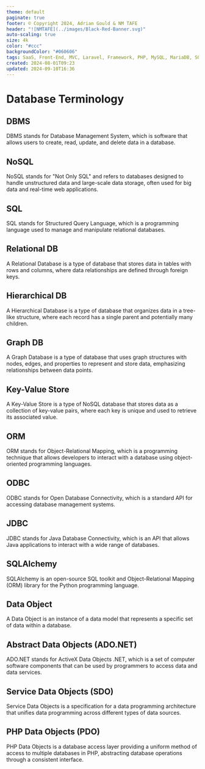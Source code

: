 ```yaml
---
theme: default
paginate: true
footer: © Copyright 2024, Adrian Gould & NM TAFE
header: "![NMTAFE](../images/Black-Red-Banner.svg)"
auto-scaling: true
size: 4k
color: "#ccc"
backgroundColor: "#060606"
tags: SaaS, Front-End, MVC, Laravel, Framework, PHP, MySQL, MariaDB, SQLite, Testing, Unit Testing, Feature Testng, PEST
created: 2024-08-01T09:23
updated: 2024-09-10T16:36
---
```


# Database Terminology

## DBMS

DBMS stands for Database Management System, which is software that allows users to create, read, update, and delete data in a database.

## NoSQL

NoSQL stands for "Not Only SQL" and refers to databases designed to handle unstructured data and large-scale data storage, often used for big data and real-time web applications.

## SQL

SQL stands for Structured Query Language, which is a programming language used to manage and manipulate relational databases.

## Relational DB

A Relational Database is a type of database that stores data in tables with rows and columns, where data relationships are defined through foreign keys.

## Hierarchical DB

A Hierarchical Database is a type of database that organizes data in a tree-like structure, where each record has a single parent and potentially many children.

## Graph DB

A Graph Database is a type of database that uses graph structures with nodes, edges, and properties to represent and store data, emphasizing relationships between data points.

## Key-Value Store

A Key-Value Store is a type of NoSQL database that stores data as a collection of key-value pairs, where each key is unique and used to retrieve its associated value.

## ORM

ORM stands for Object-Relational Mapping, which is a programming technique that allows developers to interact with a database using object-oriented programming languages.

## ODBC

ODBC stands for Open Database Connectivity, which is a standard API for accessing database management systems.

## JDBC

JDBC stands for Java Database Connectivity, which is an API that allows Java applications to interact with a wide range of databases.

## SQLAlchemy

SQLAlchemy is an open-source SQL toolkit and Object-Relational Mapping (ORM) library for the Python programming language.

## Data Object

A Data Object is an instance of a data model that represents a specific set of data within a database.

## Abstract Data Objects (ADO.NET)

ADO.NET stands for ActiveX Data Objects .NET, which is a set of computer software components that can be used by programmers to access data and data services.

## Service Data Objects (SDO)

Service Data Objects is a specification for a data programming architecture that unifies data programming across different types of data sources.

## PHP Data Objects (PDO)

PHP Data Objects is a database access layer providing a uniform method of access to multiple databases in PHP, abstracting database operations through a consistent interface.